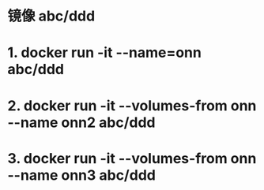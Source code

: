 # 镜像 abc/ddd
# 1. docker run -it --name=onn abc/ddd 
<!-- 继承2 -->
# 2. docker run -it --volumes-from onn --name onn2 abc/ddd
<!-- 继承2 -->
# 3. docker run -it --volumes-from onn --name onn3 abc/ddd

<!-- 容器继承之后，不管父容器有没有被删除，子容器一直存在，数据卷伴随着容器打结束为止 -->